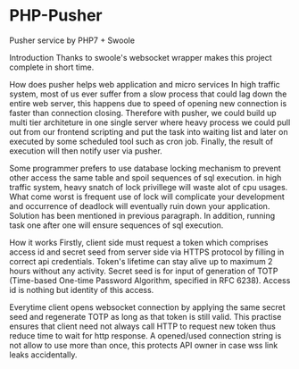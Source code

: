 # PHP-Pusher
Pusher service by PHP7 + Swoole

Introduction
Thanks to swoole's websocket wrapper makes this project complete in short time.

How does pusher helps web application and micro services
In high traffic system, most of us ever suffer from a slow process that could lag down the entire web server, this happens due to speed of opening new connection is faster than connection closing. Therefore with pusher, we could build up multi tier architeture in one single server where heavy process we could pull out from our frontend scripting and put the task into waiting list and later on executed by some scheduled tool such as cron job. Finally, the result of execution will then notify user via pusher.

Some programmer prefers to use database locking mechanism to prevent other access the same table and spoil sequences of sql execution. in high traffic system, heavy snatch of lock privillege will waste alot of cpu usages. What come worst is frequent use of lock will complicate your development and occurrence of deadlock will eventually ruin down your application. Solution has been mentioned in previous paragraph. In addition, running task one after one will ensure sequences of sql execution.

How it works
Firstly, client side must request a token which comprises access id and secret seed from server side via HTTPS protocol by filling in correct api credentials. Token's lifetime can stay alive up to maximum 2 hours without any activity. Secret seed is for input of generation of TOTP (Time-based One-time Password Algorithm, specified in RFC 6238). Access id is nothing but identity of this access.

Everytime client opens websocket connection by applying the same secret seed and regenerate TOTP as long as that token is still valid. This practise ensures that client need not always call HTTP to request new token thus reduce time to wait for http response. A opened/used connection string is not allow to use more than once, this protects API owner in case wss link leaks accidentally.

